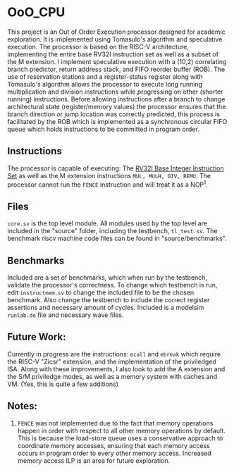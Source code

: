 # OoO_CPU
This project is an Out of Order Execution processor designed for academic exploration. It is implemented using Tomasulo's algorithm and speculative execution. The processor is based on the RISC-V architecture, implementing the entire base RV32I instruction set as well as a subset of the M extension. I implement speculative execution with a (10,2) correlating branch predictor, return address stack, and FIFO reorder buffer (ROB). The use of reservation stations and a register-status register along with Tomasulo's algorithm allows the processor to execute long running multiplication and division instructions while progressing on other (shorter running) instructions. Before allowing instructions after a branch to change architectural state (register/memory values) the processor ensures that the branch direction or jump location was correctly predicted, this process is facilitated by the ROB which is implemented as a synchronous circular FIFO queue which holds instructions to be committed in program order. 

## Instructions
The processor is capable of executing: The [RV32I Base Integer Instruction Set](https://riscv-software-src.github.io/riscv-unified-db/manual/html/isa/isa_20240411/chapters/rv32.html) as well as the M extension instructions `MUL, MULH, DIV, REMU`. The processor cannot run the `FENCE` instruction and will treat it as a NOP<sup>1</sup>. 

## Files
`core.sv` is the top level module. All modules used by the top level are included in the "source" folder, including the testbench, `tl_test.sv`.
The benchmark riscv machine code files can be found in "source/benchmarks".

## Benchmarks
Included are a set of benchmarks, which when run by the testbench, validate the processor's correctness. To change which testbench is run, edit `instructmem.sv` to change the included file to be the chosen benchmark. Also change the testbench to include the correct register assertions and necessary amount of cycles. Included is a modelsim `runlab.do` file and necessary wave files.

## Future Work:
Currently in progress are the instructions: `ecall` and `ebreak` which require the RISC-V "Zicsr" extension, and the implementation of the priviledged ISA. Along with these improvements, I also look to add the A extension and the S/M priviledge modes, as well as a memory system with caches and VM. (Yes, this is quite a few additions)

## Notes:
1. `FENCE` was not implemented due to the fact that memory operations happen in order with respect to all other memory operations by default. This is because the load-store queue uses a conservative approach to coordinate memory accesses, ensuring that each memory access occurs in program order to every other memory access. Increased memory access ILP is an area for future exploration.
